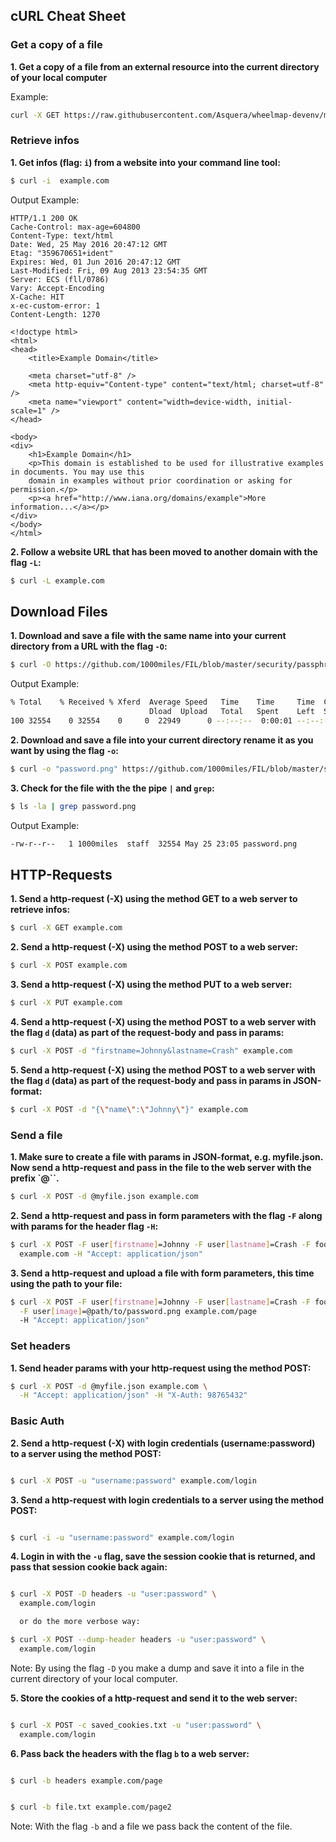 
## cURL Cheat Sheet

### Get a copy of a file

**1. Get a copy of a file from an external resource into the current directory of your local computer**

Example:

```bash
curl -X GET https://raw.githubusercontent.com/Asquera/wheelmap-devenv/master/Vagrantfile > Vagrantfile
```

### Retrieve infos

**1. Get infos (flag: `i`) from a website into your command line tool:**

```bash
$ curl -i  example.com
```

Output Example:
```
HTTP/1.1 200 OK
Cache-Control: max-age=604800
Content-Type: text/html
Date: Wed, 25 May 2016 20:47:12 GMT
Etag: "359670651+ident"
Expires: Wed, 01 Jun 2016 20:47:12 GMT
Last-Modified: Fri, 09 Aug 2013 23:54:35 GMT
Server: ECS (fll/0786)
Vary: Accept-Encoding
X-Cache: HIT
x-ec-custom-error: 1
Content-Length: 1270

<!doctype html>
<html>
<head>
    <title>Example Domain</title>

    <meta charset="utf-8" />
    <meta http-equiv="Content-type" content="text/html; charset=utf-8" />
    <meta name="viewport" content="width=device-width, initial-scale=1" />
</head>

<body>
<div>
    <h1>Example Domain</h1>
    <p>This domain is established to be used for illustrative examples in documents. You may use this
    domain in examples without prior coordination or asking for permission.</p>
    <p><a href="http://www.iana.org/domains/example">More information...</a></p>
</div>
</body>
</html>
```

**2. Follow a website URL that has been moved to another domain with the flag `-L`:**

```bash
$ curl -L example.com
```

## Download Files

**1. Download and save a file with the same name into your current directory from a URL with the flag `-O`:**

```bash
$ curl -O https://github.com/1000miles/FIL/blob/master/security/passphrase.png
```

Output Example:
```bash
% Total    % Received % Xferd  Average Speed   Time    Time     Time  Current
                               Dload  Upload   Total   Spent    Left  Speed
100 32554    0 32554    0     0  22949      0 --:--:--  0:00:01 --:--:-- 22957
```

**2. Download and save a file into your current directory rename it as you want by using the flag `-o`:**

```bash
$ curl -o "password.png" https://github.com/1000miles/FIL/blob/master/security/passphrase.png
```

**3. Check for the file with the the pipe `|` and `grep`:**

```bash
$ ls -la | grep password.png
```

Output Example:
```bash
-rw-r--r--   1 1000miles  staff  32554 May 25 23:05 password.png
```

## HTTP-Requests

**1. Send a http-request (-X) using the method GET to a web server to retrieve infos:**

```bash
$ curl -X GET example.com
```

**2. Send a http-request (-X) using the method POST to a web server:**

```bash
$ curl -X POST example.com
```

**3. Send a http-request (-X) using the method PUT to a web server:**

```bash
$ curl -X PUT example.com
```

**4. Send a http-request (-X) using the method POST to a web server with the flag `d` (data) as part of the request-body and pass in params:**

```bash
$ curl -X POST -d "firstname=Johnny&lastname=Crash" example.com
```

**5. Send a http-request (-X) using the method POST to a web server with the flag `d` (data) as part of the request-body and pass in params in JSON-format:**

```bash
$ curl -X POST -d "{\"name\":\"Johnny\"}" example.com
```

### Send a file

**1. Make sure to create a file with params in JSON-format, e.g. myfile.json. Now send a http-request and pass in the file to the web server with the prefix `@``.**

```bash
$ curl -X POST -d @myfile.json example.com
```

**2. Send a http-request and pass in form parameters with the flag `-F` along with params for the header flag `-H`:**

```bash
$ curl -X POST -F user[firstname]=Johnny -F user[lastname]=Crash -F foo=bar \
  example.com -H "Accept: application/json"
```

**3. Send a http-request and upload a file with form parameters, this time using the path to your file:**
```bash
$ curl -X POST -F user[firstname]=Johnny -F user[lastname]=Crash -F foo=bar \
  -F user[image]=@path/to/password.png example.com/page
  -H "Accept: application/json"
```

### Set headers

**1. Send header params with your http-request using the method POST:**
```bash
$ curl -X POST -d @myfile.json example.com \
  -H "Accept: application/json" -H "X-Auth: 98765432"
```

### Basic Auth

**2. Send a http-request (-X) with login credentials (username:password) to a server using the method POST:**

```bash

$ curl -X POST -u "username:password" example.com/login
```

**3. Send a http-request with login credentials to a server using the method POST:**

```bash

$ curl -i -u "username:password" example.com/login
```

**4. Login in with the `-u` flag, save the session cookie that is returned, and pass that session cookie back again:**

```bash

$ curl -X POST -D headers -u "user:password" \
  example.com/login

  or do the more verbose way:

$ curl -X POST --dump-header headers -u "user:password" \
  example.com/login
```

Note: By using the flag `-D` you make a dump and save it into a file in the current directory of your local computer.

**5. Store the cookies of a http-request and send it to the web server:**

```bash

$ curl -X POST -c saved_cookies.txt -u "user:password" \
  example.com/login
```

**6. Pass back the headers with the flag `b` to a web server:**

```bash

$ curl -b headers example.com/page
```

```bash

$ curl -b file.txt example.com/page2
```
Note: With the flag `-b` and a file we pass back the content of the file.
